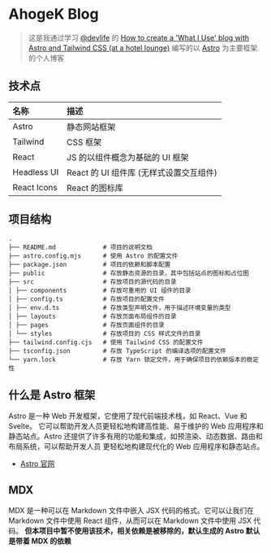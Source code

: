 # AhogeK Blog
> 这是我通过学习 [@devlife](https://www.youtube.com/@devaslife) 的
> [How to create a 'What I Use' blog with Astro and Tailwind CSS (at a hotel lounge)](https://www.youtube.com/watch?v=3_JE76PKBWE&t=2013s)
> 编写的以 [Astro](doc/ASTRO.md) 为主要框架的个人博客

## 技术点

| 名称          | 描述                         |
|:------------|:---------------------------|
| Astro       | 静态网站框架                     |
| Tailwind    | CSS 框架                     |
| React       | JS 的以组件概念为基础的 UI 框架        |
| Headless UI | React 的 UI 组件库 (无样式设置交互组件) |
| React Icons | React 的图标库                 |


## 项目结构

```
.
├── README.md             # 项目的说明文档
├── astro.config.mjs      # 使用 Astro 的配置文件
├── package.json          # 项目的依赖和脚本配置
├── public                # 存放静态资源的目录，其中包括站点的图标和占位图
├── src                   # 存放项目的源代码的目录
│ ├── components          # 存放可重用的 UI 组件的目录
│ ├── config.ts           # 存放项目的配置文件
│ ├── env.d.ts            # 存放类型声明文件，用于描述环境变量的类型
│ ├── layouts             # 存放页面布局组件的目录
│ ├── pages               # 存放页面组件的目录
│ └── styles              # 存放项目的 CSS 样式文件的目录
├── tailwind.config.cjs   # 使用 Tailwind CSS 的配置文件
├── tsconfig.json         # 存放 TypeScript 的编译选项的配置文件
└── yarn.lock             # 存放 Yarn 锁定文件，用于确保项目的依赖版本的稳定性
```

## 什么是 Astro 框架

Astro 是一种 Web 开发框架，它使用了现代前端技术栈，如 React、Vue 和 Svelte。
它可以帮助开发人员更轻松地构建高性能、易于维护的 Web 应用程序和静态站点。Astro 
还提供了许多有用的功能和集成，如预渲染、动态数据、路由和布局系统，可以帮助开发人员
更轻松地构建现代化的 Web 应用程序和静态站点。

* [Astro 官网](https://astro.build/)

## MDX

MDX 是一种可以在 Markdown 文件中嵌入 JSX 代码的格式。它可以让我们在 Markdown
文件中使用 React 组件，从而可以在 Markdown 文件中使用 JSX 代码。
**但本项目中暂不使用该技术，相关依赖是被移除的，默认生成的 Astro 默认是带着 MDX 的依赖**
